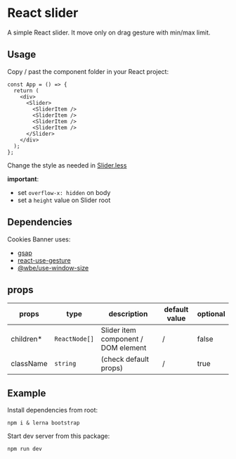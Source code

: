 # React slider

A simple React slider. It move only on drag gesture with min/max limit.

## Usage

Copy / past the component folder in your React project:

```tsx
const App = () => {
  return (
    <div>
      <Slider>
        <SliderItem />
        <SliderItem />
        <SliderItem />
        <SliderItem />
      </Slider>
    </div>
  );
};
```

Change the style as needed in [Slider.less](slider/Slider.module.less)

**important**:

- set `overflow-x: hidden` on body
- set a `height` value on Slider root

## Dependencies

Cookies Banner uses:

- [gsap](https://github.com/greensock/GSAP)
- [react-use-gesture](https://github.com/pmndrs/use-gesture)
- [@wbe/use-window-size](https://github.com/willybrauner/use-window-size)

## props

| props      | type          | description                         | default value | optional |
| ---------- | ------------- | ----------------------------------- | ------------- | -------- |
| children\* | `ReactNode[]` | Slider item component / DOM element | /             | false    |
| className  | `string`      | (check default props)               | /             | true     |

## Example

Install dependencies from root:

```shell
npm i & lerna bootstrap
```

Start dev server from this package:

```shell
npm run dev
```
